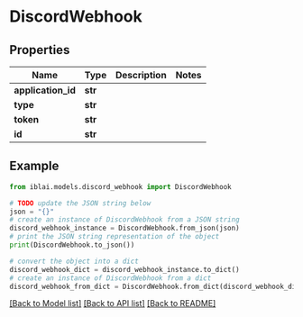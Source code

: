# DiscordWebhook


## Properties

Name | Type | Description | Notes
------------ | ------------- | ------------- | -------------
**application_id** | **str** |  | 
**type** | **str** |  | 
**token** | **str** |  | 
**id** | **str** |  | 

## Example

```python
from iblai.models.discord_webhook import DiscordWebhook

# TODO update the JSON string below
json = "{}"
# create an instance of DiscordWebhook from a JSON string
discord_webhook_instance = DiscordWebhook.from_json(json)
# print the JSON string representation of the object
print(DiscordWebhook.to_json())

# convert the object into a dict
discord_webhook_dict = discord_webhook_instance.to_dict()
# create an instance of DiscordWebhook from a dict
discord_webhook_from_dict = DiscordWebhook.from_dict(discord_webhook_dict)
```
[[Back to Model list]](../README.md#documentation-for-models) [[Back to API list]](../README.md#documentation-for-api-endpoints) [[Back to README]](../README.md)


